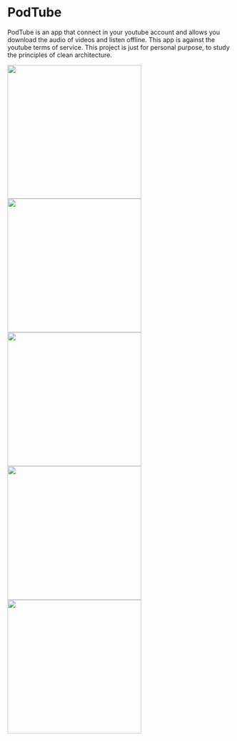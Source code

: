 # PodTube

PodTube is an app that connect in your youtube account and allows you download the audio of videos and listen offline.
This app is against the youtube terms of service.
This project is just for personal purpose, to study the principles of clean architecture.

<img src="https://github.com/marcosharbs/podtube/blob/master/PodTube/samples/sample_01.png" width="300px">
<img src="https://github.com/marcosharbs/podtube/blob/master/PodTube/samples/sample_02.png" width="300px">
<img src="https://github.com/marcosharbs/podtube/blob/master/PodTube/samples/sample_03.png" width="300px">
<img src="https://github.com/marcosharbs/podtube/blob/master/PodTube/samples/sample_04.png" width="300px">
<img src="https://github.com/marcosharbs/podtube/blob/master/PodTube/samples/sample_05.png" width="300px">
